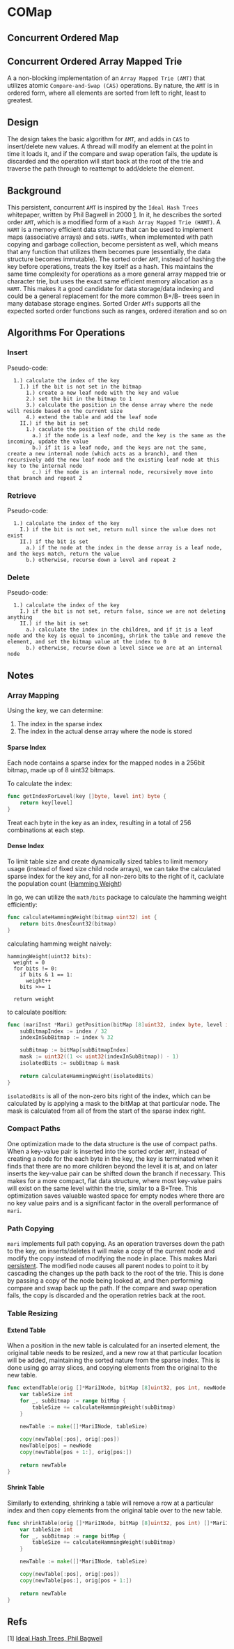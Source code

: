 # COMap

## Concurrent Ordered Map


## Concurrent Ordered Array Mapped Trie

A a non-blocking implementation of an `Array Mapped Trie (AMT)` that utilizes atomic `Compare-and-Swap (CAS)` operations. By nature, the `AMT` is in ordered form, where all elements are sorted from left to right, least to greatest.


## Design

The design takes the basic algorithm for `AMT`, and adds in `CAS` to insert/delete new values. A thread will modify an element at the point in time it loads it, and if the compare and swap operation fails, the update is discarded and the operation will start back at the root of the trie and traverse the path through to reattempt to add/delete the element.


## Background

This persistent, concurrent `AMT` is inspired by the `Ideal Hash Trees` whitepaper, written by Phil Bagwell in 2000 [1](https://lampwww.epfl.ch/papers/idealhashtrees.pdf). In it, he describes the sorted order `AMT`, which is a modified form of a `Hash Array Mapped Trie (HAMT)`. A `HAMT` is a memory efficient data structure that can be used to implement maps (associative arrays) and sets. `HAMTs`, when implemented with path copying and garbage collection, become persistent as well, which means that any function that utilizes them becomes pure (essentially, the data structure becomes immutable). The sorted order `AMT`, instead of hashing the key before operations, treats the key itself as a hash. This maintains the same time complexity for operations as a more general array mapped trie or character trie, but uses the exact same efficient memory allocation as a `HAMT`. This makes it a good candidate for data storage/data indexing and could be a general replacement for the more common B+/B- trees seen in many database storage engines. Sorted Order `AMTs` supports all the expected sorted order functions such as ranges, ordered iteration and so on


## Algorithms For Operations

### Insert

Pseudo-code:
```
  1.) calculate the index of the key
    I.) if the bit is not set in the bitmap
      1.) create a new leaf node with the key and value
      2.) set the bit in the bitmap to 1
      3.) calculate the position in the dense array where the node will reside based on the current size
      4.) extend the table and add the leaf node
    II.) if the bit is set
      1.) caculate the position of the child node
        a.) if the node is a leaf node, and the key is the same as the incoming, update the value
        b.) if it is a leaf node, and the keys are not the same, create a new internal node (which acts as a branch), and then recursively add the new leaf node and the existing leaf node at this key to the internal node
        c.) if the node is an internal node, recursively move into that branch and repeat 2
```

### Retrieve

Pseudo-code:
```
  1.) calculate the index of the key
    I.) if the bit is not set, return null since the value does not exist
    II.) if the bit is set
      a.) if the node at the index in the dense array is a leaf node, and the keys match, return the value
      b.) otherwise, recurse down a level and repeat 2
```

### Delete

Pseudo-code:
```
  1.) calculate the index of the key
    I.) if the bit is not set, return false, since we are not deleting anything
    II.) if the bit is set
      a.) calculate the index in the children, and if it is a leaf node and the key is equal to incoming, shrink the table and remove the element, and set the bitmap value at the index to 0
      b.) otherwise, recurse down a level since we are at an internal node
```

## Notes


### Array Mapping

Using the key, we can determine:

1. The index in the sparse index
2. The index in the actual dense array where the node is stored

#### Sparse Index

Each node contains a sparse index for the mapped nodes in a 256bit bitmap, made up of 8 uint32 bitmaps. 

To calculate the index:
```go
func getIndexForLevel(key []byte, level int) byte {
	return key[level]
}
```

Treat each byte in the key as an index, resulting in a total of 256 combinations at each step.

#### Dense Index

To limit table size and create dynamically sized tables to limit memory usage (instead of fixed size child node arrays), we can take the calculated sparse index for the key and, for all non-zero bits to the right of it, caclulate the population count ([Hamming Weight](https://en.wikipedia.org/wiki/Hamming_weight))

In go, we can utilize the `math/bits` package to calculate the hamming weight efficiently:
```go
func calculateHammingWeight(bitmap uint32) int {
	return bits.OnesCount32(bitmap)
}
```

calculating hamming weight naively:
```
hammingWeight(uint32 bits): 
  weight = 0
  for bits != 0:
    if bits & 1 == 1:
      weight++
    bits >>= 1
  
  return weight
```

to calculate position:
```go
func (mariInst *Mari) getPosition(bitMap [8]uint32, index byte, level int) int {
	subBitmapIndex := index / 32
	indexInSubBitmap := index % 32

	subBitmap := bitMap[subBitmapIndex]
	mask := uint32((1 << uint32(indexInSubBitmap)) - 1)
	isolatedBits := subBitmap & mask
	
	return calculateHammingWeight(isolatedBits)
}
```

`isolatedBits` is all of the non-zero bits right of the index, which can be calculated by is applying a mask to the bitMap at that particular node. The mask is calculated from all of from the start of the sparse index right.


### Compact Paths

One optimization made to the data structure is the use of compact paths. When a key-value pair is inserted into the sorted order `AMT`, instead of creating a node for the each byte in the key, the key is terminated when it finds that there are no more children beyond the level it is at, and on later inserts the key-value pair can be shifted down the branch if necessary. This makes for a more compact, flat data structure, where most key-value pairs will exist on the same level within the trie, similar to a B+Tree. This optimization saves valuable wasted space for empty nodes where there are no key value pairs and is a significant factor in the overall performance of `mari`.


### Path Copying

`mari` implements full path copying. As an operation traverses down the path to the key, on inserts/deletes it will make a copy of the current node and modify the copy instead of modifying the node in place. This makes Mari [persistent](https://en.wikipedia.org/wiki/Persistent_data_structure). The modified node causes all parent nodes to point to it by cascading the changes up the path back to the root of the trie. This is done by passing a copy of the node being looked at, and then performing compare and swap back up the path. If the compare and swap operation fails, the copy is discarded and the operation retries back at the root.


### Table Resizing

#### Extend Table

When a position in the new table is calculated for an inserted element, the original table needs to be resized, and a new row at that particular location will be added, maintaining the sorted nature from the sparse index. This is done using go array slices, and copying elements from the original to the new table.

```go
func extendTable(orig []*MariINode, bitMap [8]uint32, pos int, newNode *MariINode) []*MariINode {
	var tableSize int
	for _, subBitmap := range bitMap {
		tableSize += calculateHammingWeight(subBitmap)
	}
	
	newTable := make([]*MariINode, tableSize)

	copy(newTable[:pos], orig[:pos])
	newTable[pos] = newNode
	copy(newTable[pos + 1:], orig[pos:])
	
	return newTable
}
```

#### Shrink Table

Similarly to extending, shrinking a table will remove a row at a particular index and then copy elements from the original table over to the new table.

```go
func shrinkTable(orig []*MariINode, bitMap [8]uint32, pos int) []*MariINode {
	var tableSize int 
	for _, subBitmap := range bitMap {
		tableSize += calculateHammingWeight(subBitmap)
	}

	newTable := make([]*MariINode, tableSize)

	copy(newTable[:pos], orig[:pos])
	copy(newTable[pos:], orig[pos + 1:])
	
	return newTable
}
```


## Refs

[1] [Ideal Hash Trees, Phil Bagwell](https://lampwww.epfl.ch/papers/idealhashtrees.pdf)